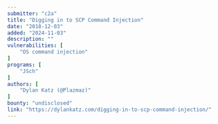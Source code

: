```yaml
---
submitter: "c2a"
title: "Digging in to SCP Command Injection"
date: "2018-12-03"
added: "2024-11-03"
description: ""
vulnerabilities: [
    "OS command injection"
]
programs: [
    "JSch"
]
authors: [
    "Dylan Katz (@Plazmaz)"
]
bounty: "undisclosed"
link: "https://dylankatz.com/digging-in-to-scp-command-injection/"
---
```




